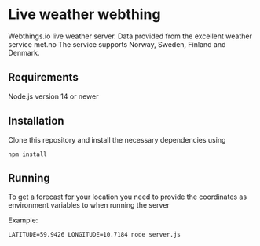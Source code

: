 # Live weather webthing

Webthings.io live weather server. Data provided from the excellent weather service met.no
The service supports Norway, Sweden, Finland and Denmark.

## Requirements

Node.js version 14 or newer

## Installation

Clone this repository and install the necessary dependencies using

```
npm install
```

## Running

To get a forecast for your location you need to provide the coordinates as environment variables to when running the server

Example:

```
LATITUDE=59.9426 LONGITUDE=10.7184 node server.js

```
